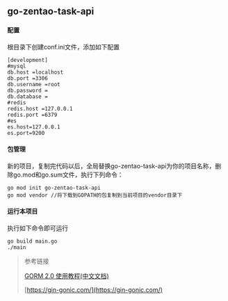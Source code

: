## go-zentao-task-api

#### 配置
根目录下创建conf.ini文件，添加如下配置
```
[development]
#mysql
db.host =localhost
db.port =3306
db.username =root
db.password =
db.database =
#redis
redis.host =127.0.0.1
redis.port =6379
#es
es.host=127.0.0.1
es.port=9200
```
#### 包管理
新的项目，复制完代码以后，全局替换go-zentao-task-api为你的项目名称，删除go.mod和go.sum文件，执行下列命令：
```
go mod init go-zentao-task-api
go mod vendor //将下载到GOPATH的包复制到当前项目的vendor目录下
```
#### 运行本项目
执行如下命令即可运行
```
go build main.go
./main
```

> 参考链接
> 
> [GORM 2.0 使用教程(中文文档)](https://www.bookstack.cn/read/gorm-2.0/docs-index.md)
> 
> [https://gin-gonic.com/](https://gin-gonic.com/)
